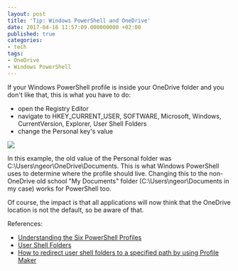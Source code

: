 ```yaml
---
layout: post
title: 'Tip: Windows PowerShell and OneDrive'
date: 2017-04-16 11:57:09.000000000 +02:00
published: true
categories:
- tech
tags:
- OneDrive
- Windows PowerShell
---
```


If your Windows PowerShell profile is inside your OneDrive folder and you don't like that, this is what you have to do:<!--more-->
<ul>
<li>open the Registry Editor</li>
<li>navigate to HKEY_CURRENT_USER, SOFTWARE, Microsoft, Windows, CurrentVersion, Explorer, User Shell Folders</li>
<li>change the Personal key's value</li>
</ul>

<img src="{{ site.baseurl }}/assets/2017/04/16/13_51_21-registry-editor.png" />

In this example, the old value of the Personal folder was C:\Users\ngeor\OneDrive\Documents. This is what Windows PowerShell uses to determine where the profile should live. Changing this to the non-OneDrive old school "My Documents" folder (C:\Users\ngeor\Documents in my case) works for PowerShell too.

Of course, the impact is that all applications will now think that the OneDrive location is not the default, so be aware of that.

References:
<ul>
<li><a href="https://blogs.technet.microsoft.com/heyscriptingguy/2012/05/21/understanding-the-six-powershell-profiles/" target="_blank">Understanding the Six PowerShell Profiles</a></li>
<li><a href="https://technet.microsoft.com/en-us/library/cc962613.aspx" target="_blank">User Shell Folders</a></li>
<li><a href="https://support.microsoft.com/en-us/help/931087/how-to-redirect-user-shell-folders-to-a-specified-path-by-using-profile-maker" target="_blank">How to redirect user shell folders to a specified path by using Profile Maker</a></li>
</ul>
